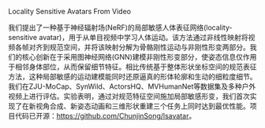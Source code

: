 Locality Sensitive Avatars From Video

我们提出了一种基于神经辐射场(NeRF)的局部敏感人体表征网络(locality-sensitive avatar)，用于从单目视频中学习人体运动。该方法通过非线性映射将视频各帧对齐到规范空间，并将该映射分解为骨骼刚性运动与非刚性形变两部分。我们的核心创新在于采用图神经网络(GNN)建模非刚性形变部分，使姿态信息仅作用于相邻身体部位，从而保留细节特征。相比传统基于整体形状坐标空间的规范表征方法，这种局部敏感的运动建模能同时还原逼真的形体轮廓和生动的细粒度细节。我们在ZJU-MoCap、SynWild、ActorsHQ、MVHumanNet等数据集及多种户外视频上进行评估。实验表明，通过对规范特征空间施加局部敏感形变，我们首次实现了在新视角合成、新姿态动画和三维形状重建三个任务上同时达到最优性能。项目代码已开源：<https://github.com/ChunjinSong/lsavatar>。    
